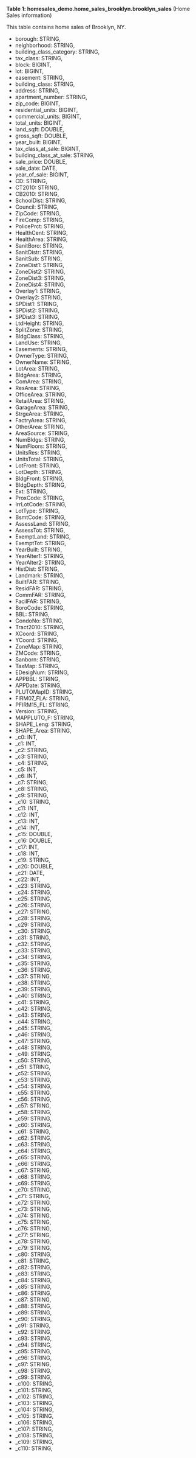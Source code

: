 **Table 1: homesales_demo.home_sales_brooklyn.brooklyn_sales** (Home Sales information)

This table contains home sales of Brooklyn, NY.

- borough: STRING,
- neighborhood: STRING,
- building_class_category: STRING,
- tax_class: STRING,
- block: BIGINT,
- lot: BIGINT,
- easement: STRING,
- building_class: STRING,
- address: STRING,
- apartment_number: STRING,
- zip_code: BIGINT,
- residential_units: BIGINT,
- commercial_units: BIGINT,
- total_units: BIGINT,
- land_sqft: DOUBLE,
- gross_sqft: DOUBLE,
- year_built: BIGINT,
- tax_class_at_sale: BIGINT,
- building_class_at_sale: STRING,
- sale_price: DOUBLE,
- sale_date: DATE,
- year_of_sale: BIGINT,
- CD: STRING,
- CT2010: STRING,
- CB2010: STRING,
- SchoolDist: STRING,
- Council: STRING,
- ZipCode: STRING,
- FireComp: STRING,
- PolicePrct: STRING,
- HealthCent: STRING,
- HealthArea: STRING,
- SanitBoro: STRING,
- SanitDistr: STRING,
- SanitSub: STRING,
- ZoneDist1: STRING,
- ZoneDist2: STRING,
- ZoneDist3: STRING,
- ZoneDist4: STRING,
- Overlay1: STRING,
- Overlay2: STRING,
- SPDist1: STRING,
- SPDist2: STRING,
- SPDist3: STRING,
- LtdHeight: STRING,
- SplitZone: STRING,
- BldgClass: STRING,
- LandUse: STRING,
- Easements: STRING,
- OwnerType: STRING,
- OwnerName: STRING,
- LotArea: STRING,
- BldgArea: STRING,
- ComArea: STRING,
- ResArea: STRING,
- OfficeArea: STRING,
- RetailArea: STRING,
- GarageArea: STRING,
- StrgeArea: STRING,
- FactryArea: STRING,
- OtherArea: STRING,
- AreaSource: STRING,
- NumBldgs: STRING,
- NumFloors: STRING,
- UnitsRes: STRING,
- UnitsTotal: STRING,
- LotFront: STRING,
- LotDepth: STRING,
- BldgFront: STRING,
- BldgDepth: STRING,
- Ext: STRING,
- ProxCode: STRING,
- IrrLotCode: STRING,
- LotType: STRING,
- BsmtCode: STRING,
- AssessLand: STRING,
- AssessTot: STRING,
- ExemptLand: STRING,
- ExemptTot: STRING,
- YearBuilt: STRING,
- YearAlter1: STRING,
- YearAlter2: STRING,
- HistDist: STRING,
- Landmark: STRING,
- BuiltFAR: STRING,
- ResidFAR: STRING,
- CommFAR: STRING,
- FacilFAR: STRING,
- BoroCode: STRING,
- BBL: STRING,
- CondoNo: STRING,
- Tract2010: STRING,
- XCoord: STRING,
- YCoord: STRING,
- ZoneMap: STRING,
- ZMCode: STRING,
- Sanborn: STRING,
- TaxMap: STRING,
- EDesigNum: STRING,
- APPBBL: STRING,
- APPDate: STRING,
- PLUTOMapID: STRING,
- FIRM07_FLA: STRING,
- PFIRM15_FL: STRING,
- Version: STRING,
- MAPPLUTO_F: STRING,
- SHAPE_Leng: STRING,
- SHAPE_Area: STRING,
- _c0: INT,
- _c1: INT,
- _c2: STRING,
- _c3: STRING,
- _c4: STRING,
- _c5: INT,
- _c6: INT,
- _c7: STRING,
- _c8: STRING,
- _c9: STRING,
- _c10: STRING,
- _c11: INT,
- _c12: INT,
- _c13: INT,
- _c14: INT,
- _c15: DOUBLE,
- _c16: DOUBLE,
- _c17: INT,
- _c18: INT,
- _c19: STRING,
- _c20: DOUBLE,
- _c21: DATE,
- _c22: INT,
- _c23: STRING,
- _c24: STRING,
- _c25: STRING,
- _c26: STRING,
- _c27: STRING,
- _c28: STRING,
- _c29: STRING,
- _c30: STRING,
- _c31: STRING,
- _c32: STRING,
- _c33: STRING,
- _c34: STRING,
- _c35: STRING,
- _c36: STRING,
- _c37: STRING,
- _c38: STRING,
- _c39: STRING,
- _c40: STRING,
- _c41: STRING,
- _c42: STRING,
- _c43: STRING,
- _c44: STRING,
- _c45: STRING,
- _c46: STRING,
- _c47: STRING,
- _c48: STRING,
- _c49: STRING,
- _c50: STRING,
- _c51: STRING,
- _c52: STRING,
- _c53: STRING,
- _c54: STRING,
- _c55: STRING,
- _c56: STRING,
- _c57: STRING,
- _c58: STRING,
- _c59: STRING,
- _c60: STRING,
- _c61: STRING,
- _c62: STRING,
- _c63: STRING,
- _c64: STRING,
- _c65: STRING,
- _c66: STRING,
- _c67: STRING,
- _c68: STRING,
- _c69: STRING,
- _c70: STRING,
- _c71: STRING,
- _c72: STRING,
- _c73: STRING,
- _c74: STRING,
- _c75: STRING,
- _c76: STRING,
- _c77: STRING,
- _c78: STRING,
- _c79: STRING,
- _c80: STRING,
- _c81: STRING,
- _c82: STRING,
- _c83: STRING,
- _c84: STRING,
- _c85: STRING,
- _c86: STRING,
- _c87: STRING,
- _c88: STRING,
- _c89: STRING,
- _c90: STRING,
- _c91: STRING,
- _c92: STRING,
- _c93: STRING,
- _c94: STRING,
- _c95: STRING,
- _c96: STRING,
- _c97: STRING,
- _c98: STRING,
- _c99: STRING,
- _c100: STRING,
- _c101: STRING,
- _c102: STRING,
- _c103: STRING,
- _c104: STRING,
- _c105: STRING,
- _c106: STRING,
- _c107: STRING,
- _c108: STRING,
- _c109: STRING,
- _c110: STRING,